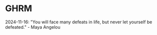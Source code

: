 # GHRM

2024-11-16: "You will face many defeats in life, but never let yourself be defeated." - Maya Angelou
